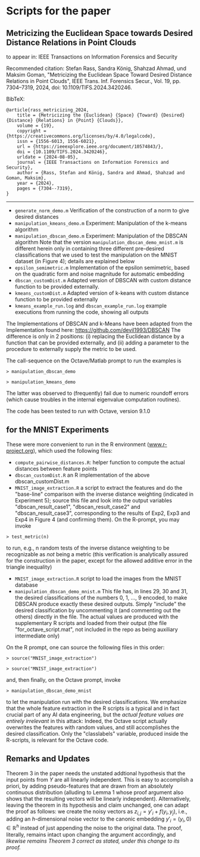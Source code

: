 # Scripts for the paper
## Metricizing the Euclidean Space towards Desired Distance Relations in Point Clouds
to appear in: IEEE Transactions on Information Forensics and Security

Recommended citation: Stefan Rass, Sandra König, Shahzad Ahmad, und Maksim Goman, "Metricizing the Euclidean Space Toward Desired Distance Relations in Point Clouds", IEEE Trans. Inf. Forensics Secur., Vol. 19, pp. 7304–7319, 2024, doi: 10.1109/TIFS.2024.3420246.

BibTeX: 

```
@article{rass_metricizing_2024,
	title = {Metricizing the {Euclidean} {Space} {Toward} {Desired} {Distance} {Relations} in {Point} {Clouds}},
	volume = {19},
	copyright = {https://creativecommons.org/licenses/by/4.0/legalcode},
	issn = {1556-6013, 1556-6021},
	url = {https://ieeexplore.ieee.org/document/10574843/},
	doi = {10.1109/TIFS.2024.3420246},
	urldate = {2024-08-05},
	journal = {IEEE Transactions on Information Forensics and Security},
	author = {Rass, Stefan and König, Sandra and Ahmad, Shahzad and Goman, Maksim},
	year = {2024},
	pages = {7304--7319},
}
```


---

* `generate_norm_demo.m`
  Verification of the construction of a norm to give desired distances 
* `manipulation_kmeans_demo.m`
  Experiment: Manipulation of the k-means algorithm
* `manipulation_dbscan_demo.m`
  Experiment: Manipulation of the DBSCAN algorithm
  Note that the version `manipulation_dbscan_demo_mnist.m` is different herein only in containing three different pre-desired classifications that we used to test the manipulation on the MNIST dataset (in Figure 4); details are explained below
* `epsilon_semimetric.m`
  Implementation of the epsilon semimetric, based on the quadratic form and noise magnitude for automatic embedding
* `dbscan_customDist.m`
  Adapted version of DBSCAN with custom distance function to be provided externally. 
* `kmeans_customDist.m`
  Adapted version of k-keans with custom distance function to be provided externally
* `kmeans_example_run.log` and `dbscan_example_run.log`
  example executions from running the code, showing all outputs
  
The Implementations of DBSCAN and k-Means have been adapted from the Implementation found here: https://github.com/devil1993/DBSCAN
The difference is only in 2 positions: (i) replacing the Euclidean distance by a function that can be provided externally, and (ii) adding a parameter to the procedure to externally supply the metric to be used.

The call-sequence on the Octave/Matlab prompt to run the examples is

`> manipulation_dbscan_demo`

`> manipulation_kmeans_demo`

The latter was observed to (frequently) fail due to numeric roundoff errors (which cause troubles in the internal eigenvalue computation routines). 

The code has been tested to run with Octave, version 9.1.0

## for the MNIST Experiments
These were more convenient to run in the R environment (www.r-project.org), which used the following files:
* `compute_pairwise_distances.R`:
  helper function to compute the actual distances between feature points
* `dbscan_customDist.R`
  an R implementation of the above dbscan_customDist.m
* `MNIST_image_extraction.R`
  a script to extract the features and do the "base-line" comparison with the inverse distance weighting (indicated in Experiment 5); source this file and look into the output variables "dbscan_result_case1", "dbscan_result_case2" and "dbscan_result_case3", corresponding to the results of Exp2, Exp3 and Exp4 in Figure 4 (and confirming them).
  On the R-prompt, you may invoke
  
`> test_metric(n)`

  to run, e.g., n random tests of the inverse distance weighting to be recognizable as *not* being a metric (this verification is analytically assured for the construction in the paper, except for the allowed additive error in the triangle inequality)
* `MNIST_image_extraction.R`
  script to load the images from the MNIST database
* `manipulation_dbscan_demo_mnist.m`
  This file has, in lines 29, 30 and 31, the desired classifications of the numbers 0, 1, ..., 9 encoded, to make DBSCAN produce exactly these desired outputs. Simply "include" the desired classification by uncommenting it (and commenting out the others) directly in the file. The actual values are produced with the supplementary R scripts and loaded from their output (the file "for_octave_script.mat", not included in the repo as being auxiliary intermediate only)
  
On the R prompt, one can source the following files in this order:

`> source("MNIST_image_extraction")`

`> source("MNIST_image_extraction")`

and, then finally, on the Octave prompt, invoke

`> manipulation_dbscan_demo_mnist`

to let the manipulation run with the desired classifications. We emphasize that the whole feature extraction in the R scripts is a typical and in fact crucial part of any AI data engineering, but the *actual feature values are entirely irrelevant* in this attack: Indeed, the Octave script actually overwrites the features with random values, and still accomplishes the desired classification. Only the "classlabels" variable, produced inside the R-scripts, is relevant for the Octave code.

## Remarks and Updates
Theorem 3 in the paper needs the unstated addtional hypothesis that the input points from $Y$ are all linearly independent. This is easy to accomplish a priori, by adding pseudo-features that are drawn from an absolutely continuous distribution (alluding to Lemma 1 whose proof argument also shows that the resulting vectors will be linearly independent). Alternatively, leaving the theorem in its hypothesis and claim unchanged, one can adapt the proof as follows: we create the noisy vectors as $z_{i,j}=y'_i+f(y_i,y_j)$, i.e., adding an $h$-dimensional noise vector to the canonic embedding $y'_i=(y_i,0)\in\mathbb{R}^h$ instead of just appending the noise to the original data. The proof, literally, remains intact upon changing the argument accordingly, and *likewise remains Theorem 3 correct as stated, under this change to its proof.*